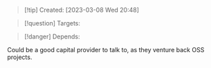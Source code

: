 
>[!tip] Created: [2023-03-08 Wed 20:48]

>[!question] Targets: 

>[!danger] Depends: 

Could be a good capital provider to talk to, as they venture back OSS projects.